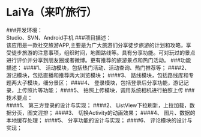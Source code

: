 # LaiYa（来吖旅行）
###开发环境：	
Studio、SVN、Android手机
###项目描述：	
该应用是一款社交旅游APP,主要是为广大旅游们分享徒步旅游的计划和攻略，享受徒步旅游的注意事项，组织时间，地图路线等。具有分享功能。可对玩过的景点进行评价并分享到朋友圈或者微博。更有推荐的旅游景点和热门活动。
###功能描述：
####1、	活动模块，包括热门活动、活动查询、热门推荐等；
####2、	游记模块，包括直播和推荐两大浏览模块；
####3、	路线模块，包括路线库和专题两大子模块，细分景区；
####4、	登录模块，包括登录后分享功能，游记记录，上传照片等功能；
####5、	拍照上传模块，调用系统相机进行拍照上传
###技术要点：	
####1、	第三方登录的设计与实现；
####2、	ListView下拉刷新，上拉加载，数据分页，图文混排；
####3、	切换Activity的动画效果；
####4、	图片、数据的本地缓存处理；
####5、	分享功能的设计与实现；
####6、	评论模块的设计与实现；
